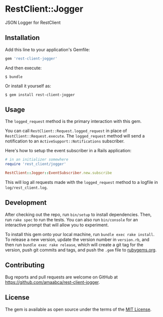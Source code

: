 # RestClient::Jogger

JSON Logger for RestClient

## Installation

Add this line to your application's Gemfile:

```ruby
gem 'rest-client-jogger'
```

And then execute:

    $ bundle

Or install it yourself as:

    $ gem install rest-client-jogger

## Usage

The `logged_request` method is the primary interaction with this gem.

You can call `RestClient::Request.logged_request` in place of `RestClient::Request.execute`. The `logged_request` method will send a notification to an `ActiveSupport::Notifications` subscriber.

Here's how to setup the event subscriber in a Rails application:

```ruby
# in an initializer somewhere
require 'rest_client/jogger'

RestClient::Jogger::EventSubscriber.new.subscribe
```

This will log all requests made with the `logged_request` method to a logfile in `log/rest_client.log`.

## Development

After checking out the repo, run `bin/setup` to install dependencies. Then, run `rake spec` to run the tests. You can also run `bin/console` for an interactive prompt that will allow you to experiment.

To install this gem onto your local machine, run `bundle exec rake install`. To release a new version, update the version number in `version.rb`, and then run `bundle exec rake release`, which will create a git tag for the version, push git commits and tags, and push the `.gem` file to [rubygems.org](https://rubygems.org).

## Contributing

Bug reports and pull requests are welcome on GitHub at https://github.com/amaabca/rest-client-jogger.


## License

The gem is available as open source under the terms of the [MIT License](http://opensource.org/licenses/MIT).
